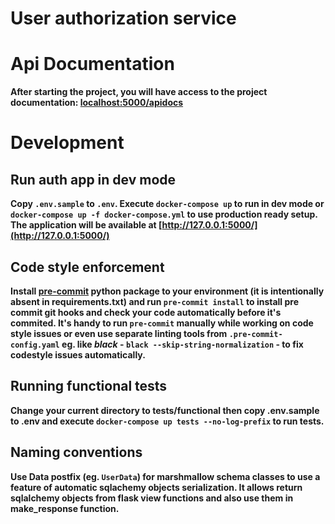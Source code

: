 # <b>User authorization service

# Api Documentation

After starting the project, you will have access to the project documentation: [localhost:5000/apidocs]( http://localhost:5000/apidocs)

# Development

## Run auth app in dev mode

Copy `.env.sample` to `.env`. Execute `docker-compose up` to run in dev mode or `docker-compose up -f docker-compose.yml` to use production ready setup. The application will be available at [http://127.0.0.1:5000/](http://127.0.0.1:5000/)


## Code style enforcement

Install [pre-commit](https://pypi.org/project/pre-commit/) python package to your environment (it is intentionally absent in requirements.txt) and run `pre-commit install` to install pre commit git hooks and check your code automatically before it's commited. It's handy to run `pre-commit` manually while working on code style issues or even use separate linting tools from `.pre-commit-config.yaml` eg. like *black* -  `black --skip-string-normalization` - to fix codestyle issues automatically.

## Running functional tests

Change your current directory to **tests/functional** then copy **.env.sample** to **.env** and execute `docker-compose up tests --no-log-prefix` to run tests.

## Naming conventions
Use **Data** postfix (eg. `UserData`) for marshmallow schema classes to use a feature of automatic sqlachemy objects serialization. It allows return sqlalchemy objects from flask view functions and also use them in **make_response** function.
